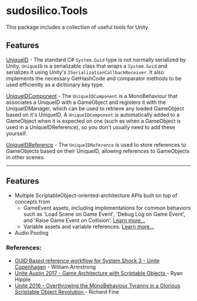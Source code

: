 # sudosilico.Tools

This package includes a collection of useful tools for Unity.

## Features

[UniqueID](#) - The standard C# `System.Guid` type is not normally serialized by Unity. `UniqueID` is a serializable class that wraps a `System.Guid` and serializes it using Unity's `ISerializationCallbackReceiver`. It also implements the necessary GetHashCode and comparator methods to be used efficiently as a dictionary key type. 

[UniqueIDComponent](#) - The `UniqueIDComponent` is a MonoBehaviour that associates a UniqueID with a GameObject and registers it with the UniqueIDManager, which can be used to retrieve any loaded GameObject based on it's UniqueID. A `UniqueIDComponent` is automatically added to a GameObject when it is expected on one (such as when a GameObject is used in a UniqueIDReference), so you don't usually need to add these yourself.

[UniqueIDReference](#) - The `UniqueIDReference` is used to store references to GameObjects based on their UniqueID, allowing references to GameObjects in other scenes.

---

## Features

- Multiple ScriptableObject-oriented-architecture APIs built on top of concepts from 
  - GameEvent assets, including implementations for common behaviors such as 'Load Scene on Game Event', 'Debug Log on Game Event', and 'Raise Game Event on Collision'. [Learn more...](#)
  - Variable assets and variable references.  [Learn more...](#)
- Audio Pooling

### References:

- [GUID Based reference workflow for System Shock 3 - Unite Copenhagen](https://www.youtube.com/watch?v=6lRzXqfMXRo) - William Armstrong
- [Unite Austin 2017 - Game Architecture with Scriptable Objects
](https://www.youtube.com/watch?v=raQ3iHhE_Kk) - Ryan Hipple
- [Unite 2016 - Overthrowing the MonoBehaviour Tyranny in a Glorious Scriptable Object Revolution
](https://www.youtube.com/watch?v=6vmRwLYWNRo) - Richard Fine
